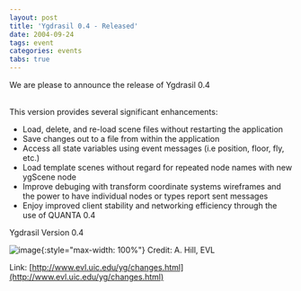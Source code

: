 ```yaml
---
layout: post
title: 'Ygdrasil 0.4 - Released'
date: 2004-09-24
tags: event
categories: events
tabs: true
---
```


We are please to announce the release of Ygdrasil 0.4<br><br>

This version provides several significant enhancements:<br>
<ul>
<li>Load, delete, and re-load scene files without restarting the application</li>
<li>Save changes out to a file from within the application</li>
<li>Access all state variables using event messages (i.e position, floor, fly, etc.)</li>
<li>Load template scenes without regard for repeated node names with new ygScene node</li>
<li>Improve debuging with transform coordinate systems wireframes and the power to have individual nodes or types report sent messages</li>
<li>Enjoy improved client stability and networking efficiency through the use of QUANTA 0.4</li>
</ul>
Ygdrasil Version 0.4

![image](https://www.evl.uic.edu/output/originals/intro.gif-srcw.jpg){:style="max-width: 100%"}
Credit: A. Hill, EVL


Link: [http://www.evl.uic.edu/yg/changes.html](http://www.evl.uic.edu/yg/changes.html)
